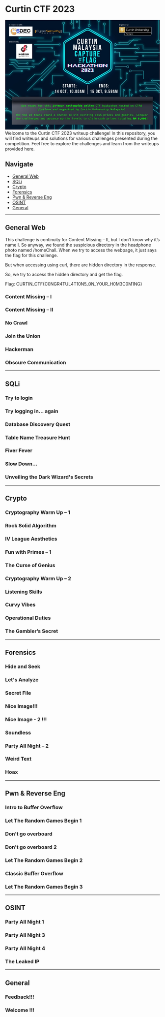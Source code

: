 # Curtin CTF 2023
![1](https://github.com/plnsgr/os1ris/blob/main/CURTIN%20CTF/images/image002.jpg?raw=true)
Welcome to the Curtin CTF 2023 writeup challenge! In this repository, you will find writeups and solutions for various challenges presented during the competition. Feel free to explore the challenges and learn from the writeups provided here.

## Navigate

- [General Web](#general-web)
- [SQLi](#sqli)
- [Crypto](#crypto)
- [Forensics](#forensics)
- [Pwn & Reverse Eng](#pwn--reverse-eng)
- [OSINT](#osint)
- [General](#general)

---

## General Web
This challenge is continuity for Content Missing – II, but I don’t know why it’s name I. So anyway, we found the suspicious directory in the headphone photo named /homeChall. When we try to access the webpage, it just says the flag for this challenge.

But when accessing using curl, there are hidden directory in the response.

So, we try to access the hidden directory and get the flag.

Flag: CURTIN_CTF{C0NGR4TUL4T10N5_0N_Y0UR_H0M3C0M1NG}

### Content Missing – I

### Content Missing – II

### No Crawl

### Join the Union

### Hackerman

### Obscure Communication

---

## SQLi

### Try to login

### Try logging in... again

### Database Discovery Quest

### Table Name Treasure Hunt

### Fiver Fever

### Slow Down...

### Unveiling the Dark Wizard's Secrets

---

## Crypto

### Cryptography Warm Up – 1

### Rock Solid Algorithm

### IV League Aesthetics

### Fun with Primes – 1

### The Curse of Genius

### Cryptography Warm Up – 2

### Listening Skills

### Curvy Vibes

### Operational Duties

### The Gambler’s Secret

---

## Forensics

### Hide and Seek

### Let's Analyze

### Secret File

### Nice Image!!!

### Nice Image - 2 !!!

### Soundless

### Party All Night – 2

### Weird Text

### Hoax

---

## Pwn & Reverse Eng

### Intro to Buffer Overflow

### Let The Random Games Begin 1

### Don't go overboard

### Don't go overboard 2

### Let The Random Games Begin 2

### Classic Buffer Overflow

### Let The Random Games Begin 3

---

## OSINT

### Party All Night 1

### Party All Night 3

### Party All Night 4

### The Leaked IP

---

## General

### Feedback!!!

### Welcome !!!
